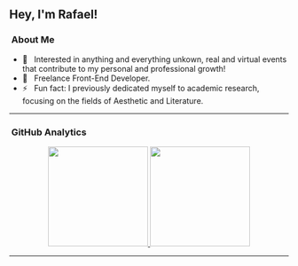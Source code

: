 ## Hey, I'm Rafael!

###  &nbsp;About Me

- 🤔 &nbsp; Interested in anything and everything unkown, real and virtual events that contribute to my personal and professional growth!
- 💼 &nbsp; Freelance Front-End Developer.
- ⚡️ &nbsp; Fun fact: I previously dedicated myself to academic research, focusing on the fields of Aesthetic and Literature.

---

###  &nbsp;GitHub Analytics

<p align="center">
<a href="https://github.com/ShubhamSarda">
  <img height="180em" src="https://github-readme-stats-eight-theta.vercel.app/api?username=rafaelranery&show_icons=true&theme=buefy&include_all_commits=true&count_private=true"/>
  <img height="180em" src="https://github-readme-stats-eight-theta.vercel.app/api/top-langs/?username=rafaelranery&layout=compact&langs_count=8&theme=buefy"/>
</a>
</p>

---
